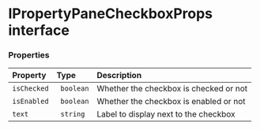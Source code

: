 # IPropertyPaneCheckboxProps interface





### Properties

| Property	   | Type	| Description|
|:-------------|:-------|:-----------|
|`isChecked`      |` boolean` | Whether the checkbox is checked or not |
|`isEnabled`      |` boolean` | Whether the checkbox is enabled or not |
|`text`      |` string` | Label to display next to the checkbox |




